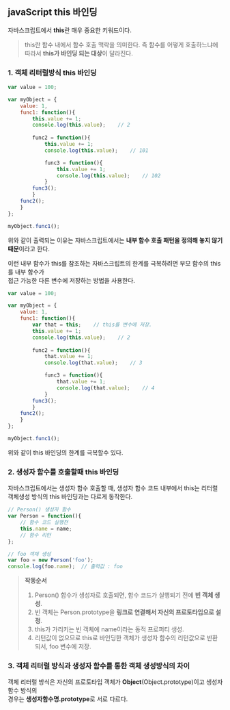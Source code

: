 ## javaScript this 바인딩

자바스크립트에서 **this**란 매우 중요한 키워드이다.
> this란 함수 내에서 함수 호출 맥락을 의미한다. 즉 함수를 어떻게 호출하느냐에 따라서
> **this가 바인딩 되는 대상**이 달라진다.

### 1. 객체 리터럴방식 this 바인딩

```javascript
var value = 100;

var myObject = {
	value: 1,
	func1: function(){
		this.value += 1;
		console.log(this.value);	// 2
		
		func2 = function(){
			this.value += 1;
			console.log(this.value);	// 101

			func3 = function(){
				this.value += 1;
				console.log(this.value);	// 102
			}
		func3();
		}
	func2();
	}
};

myObject.func1();
```

위와 같이 출력되는 이유는 자바스크립트에서는 **내부 함수 호출 패턴을 정의해 놓지 않기 때문**이라고 한다.

이런 내부 함수가 this를 참조하는 자바스크립트의 한계를 극복하려면 부모 함수의 this를 내부 함수가  
접근 가능한 다른 변수에 저장하는 방법을 사용한다.

```javascript
var value = 100;

var myObject = {
	value: 1,
	func1: function(){
		var that = this;	// this를 변수에 저장.
		this.value += 1;
		console.log(this.value);	// 2
		
		func2 = function(){
			that.value += 1;
			console.log(that.value);	// 3

			func3 = function(){
				that.value += 1;
				console.log(that.value);	// 4
			}
		func3();
		}
	func2();
	}
};

myObject.func1();
```

위와 같이 this 바인딩의 한계를 극복할수 있다.

### 2. 생성자 함수를 호출할때 this 바인딩

자바스크립트에서는 생성자 함수 호출할 때, 생성자 함수 코드 내부에서 this는 리터럴 객체생성 방식의 this 바인딩과는 다르게 동작한다.

```javascript
// Person() 생성자 함수
var Person = function(){
	// 함수 코드 실행전
	this.name = name;
	// 함수 리턴
};

// foo 객체 생성
var foo = new Person('foo');
console.log(foo.name);	// 출력값 : foo
```
> **작동순서**  
> 1. Person() 함수가 생성자로 호출되면, 함수 코드가 실행되기 전에 **빈 객체 생성**.  
> 2. 빈 객체는 Person.prototype을 **링크로 연결해서 자신의 프로토타입으로 설정**.  
> 3. this가 가리키는 빈 객체에 name이라는 동적 프로퍼티 생성.  
> 4. 리턴값이 없으므로 this로 바인딩한 객체가 생성자 함수의 리턴값으로 반환되서, foo 변수에 저장.   

### 3. 객체 리터럴 방식과 생성자 함수를 통한 객체 생성방식의 차이

객체 리터럴 방식은 자신의 프로토타입 객체가 **Object**(Object.prototype)이고 생성자 함수 방식의  
경우는 **생성자함수명.prototype**로 서로 다르다.

